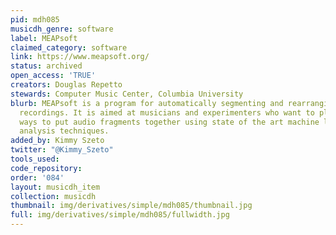 ```yaml
---
pid: mdh085
musicdh_genre: software
label: MEAPsoft
claimed_category: software
link: https://www.meapsoft.org/
status: archived
open_access: 'TRUE'
creators: Douglas Repetto
stewards: Computer Music Center, Columbia University
blurb: MEAPsoft is a program for automatically segmenting and rearranging music audio
  recordings. It is aimed at musicians and experimenters who want to play with new
  ways to put audio fragments together using state of the art machine listening and
  analysis techniques.
added_by: Kimmy Szeto
twitter: "@Kimmy_Szeto"
tools_used: 
code_repository: 
order: '084'
layout: musicdh_item
collection: musicdh
thumbnail: img/derivatives/simple/mdh085/thumbnail.jpg
full: img/derivatives/simple/mdh085/fullwidth.jpg
---
```


